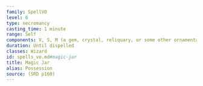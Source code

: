 ```yaml
---
family: SpellVO
level: 6
type: necromancy
casting_time: 1 minute
range: Self
components: V, S, M (a gem, crystal, reliquary, or some other ornamental container worth at least 500 gp)
duration: Until dispelled
classes: Wizard
id: spells_vo.md#magic-jar
title: Magic Jar
alias: Possession
source: (SRD p160)
---
```


